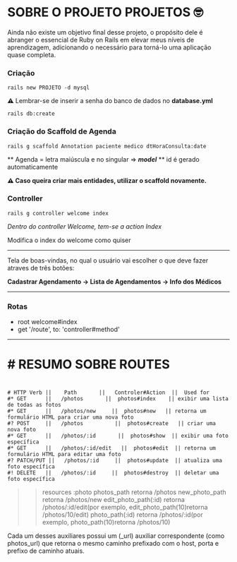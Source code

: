 # SOBRE O PROJETO PROJETOS 🤓

Ainda não existe um objetivo final desse projeto, o propósito dele é abranger o essencial de Ruby on Rails em elevar meus níveis de aprendizagem, adicionando o necessário para torná-lo uma aplicação quase completa. 

### Criação
`rails new PROJETO -d mysql`

⚠️ Lembrar-se de inserir a senha do banco de dados no **database.yml**

`rails db:create`

### Criação do Scaffold de Agenda

`rails g scaffold Annotation paciente medico dtHoraConsulta:date`

** Agenda = letra maiúscula e no singular ⇒ ***model*** 
** id é gerado automaticamente 

**⚠️ Caso queira criar mais entidades, utilizar o scaffold novamente.** 

### Controller

`rails g controller welcome index`

*Dentro do controller Welcome, tem-se a action Index*

Modifica o index do welcome como quiser

---

Tela de boas-vindas, no qual o usuário vai escolher o que deve fazer atraves de três botões: 

**Cadastrar Agendamento → Lista de Agendamentos → Info dos Médicos** 

---

### Rotas

- root welcome#index
- get '/route', to: 'controller#method'
---

 # ##################################################
 # #              RESUMO SOBRE ROUTES               #
 # ##################################################
    
    # HTTP Verb ||    Path       ||   Controler#Action  ||  Used for 
    #* GET      ||   /photos       ||  photos#index    || exibir uma lista de todas as fotos
    #* GET      ||   /photos/new     ||  photos#new   || retorna um formulário HTML para criar uma nova foto
    #? POST     ||   /photos          ||  photos#create   || criar uma nova foto
    #* GET      ||   /photos/:id       ||  photos#show  || exibir uma foto específica
    #* GET      ||   /photos/:id/edit   ||  photos#edit  || retorna um formulário HTML para editar uma foto
    #? PATCH/PUT ||   /photos/:id     ||  photos#update  || atualiza uma foto específica
    #! DELETE   ||   /photos/:id     ||  photos#destroy  || deletar uma foto específica 

    

>> resources :photo 
  photos_path  retorna  /photos
  new_photo_path  retorna  /photos/new
  edit_photo_path(:id)  retorna  /photos/:id/edit(por exemplo, edit_photo_path(10)retorna /photos/10/edit)
  photo_path(:id)  retorna  /photos/:id(por exemplo, photo_path(10)retorna /photos/10)

  Cada um desses auxiliares possui um (_url) auxiliar correspondente (como photos_url) que retorna o mesmo caminho prefixado com o host, porta e prefixo de caminho atuais.

